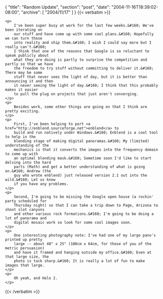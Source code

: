 {
  "title": "Random Update",
  "section": "post",
  "date": "2004-11-16T18:39:02-08:00",
  "archive": [
    "2004/11/17"
  ]
}
{{< verbatim >}}

    <p>
        I've been super busy at work for the last few weeks.&#160; We've been iterating on
        our stuff and have come up with some cool plans.&#160; Hopefully we can turn those
        into reality and ship them.&#160; I wish I could say more but I really can't.&#160;
        I think that one of the reasons that Google is so reluctant to speak publicly about
        what they are doing is partly to surprise the competition and partly so that we have
        the freedom to try stuff without committing to deliver it.&#160; There may be some
        stuff that never sees the light of day, but it is better than announcing it and then
        it never seeing the light of day.&#160; I think that this probably makes it easier
        to pull the plug on projects that just aren't converging.
    </p>
    <p>
        Besides work, some other things are going on that I think are pretty exciting.
    </p>
    <p>
        First, I've been helping to port <a href="http://enblend.sourceforge.net">enblend</a> to
        build and run natively under Windows.&#160; Enblend is a cool tool to help in the
        blending stage of making digital panoramas.&#160; My (limited) understanding of the
        mechanics is that it converts the images into the frequency domain to come up with
        an optimal blending mask.&#160; Sometime soon I'd like to start delving into the hard
        parts (Math) and get a better understanding of what is going on.&#160; Andrew (the
        guy who wrote enblend) just released version 2.1 out into the wild.&#160; Let us know
        if you have any problems.
    </p>
    <p>
        Second, I'm going to be missing the Google open house (a rockin' party scheduled for
        Thursday night) so that I can take a trip down to Page, Arizona to shoot slot canyons
        and other various rock formations.&#160; I'm going to be doing a lot of panorama and
        digital mosaic work so look for some cool images soon.
    </p>
    <p>
        One interesting photography note: I've had one of my large pano's printed up pretty
        large -- about 40" x 25" (100cm x 64cm, for those of you of the metric persuasion)
        and have it framed and hanging outside my office.&#160; Even at that large size, the
        photo is tack sharp.&#160; It is really a lot of fun to make images that large.
    </p>
    <p>
        Oh yeah, and Halo 2.
    </p>

{{< /verbatim >}}
